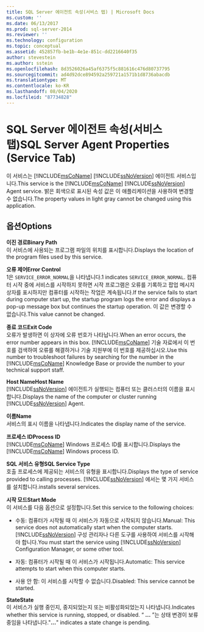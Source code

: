 ```yaml
---
title: SQL Server 에이전트 속성(서비스 탭) | Microsoft Docs
ms.custom: ''
ms.date: 06/13/2017
ms.prod: sql-server-2014
ms.reviewer: ''
ms.technology: configuration
ms.topic: conceptual
ms.assetid: 452857fb-be1b-4e1e-851c-dd2216640f35
author: stevestein
ms.author: sstein
ms.openlocfilehash: 8d3526026a45af6375f5c881616c476d80737795
ms.sourcegitcommit: ad4d92dce894592a259721a1571b1d8736abacdb
ms.translationtype: MT
ms.contentlocale: ko-KR
ms.lasthandoff: 08/04/2020
ms.locfileid: "87734828"
---
```

# <a name="sql-server-agent-properties-service-tab"></a><span data-ttu-id="0954b-102">SQL Server 에이전트 속성(서비스 탭)</span><span class="sxs-lookup"><span data-stu-id="0954b-102">SQL Server Agent Properties (Service Tab)</span></span>
  <span data-ttu-id="0954b-103">이 서비스는 [!INCLUDE[msCoName](../../includes/msconame-md.md)] [!INCLUDE[ssNoVersion](../../includes/ssnoversion-md.md)] 에이전트 서비스입니다.</span><span class="sxs-lookup"><span data-stu-id="0954b-103">This service is the [!INCLUDE[msCoName](../../includes/msconame-md.md)] [!INCLUDE[ssNoVersion](../../includes/ssnoversion-md.md)] Agent service.</span></span> <span data-ttu-id="0954b-104">밝은 회색으로 표시된 속성 값은 이 애플리케이션을 사용하여 변경할 수 없습니다.</span><span class="sxs-lookup"><span data-stu-id="0954b-104">The property values in light gray cannot be changed using this application.</span></span>  
  
## <a name="options"></a><span data-ttu-id="0954b-105">옵션</span><span class="sxs-lookup"><span data-stu-id="0954b-105">Options</span></span>  
 <span data-ttu-id="0954b-106">**이진 경로**</span><span class="sxs-lookup"><span data-stu-id="0954b-106">**Binary Path**</span></span>  
 <span data-ttu-id="0954b-107">이 서비스에 사용되는 프로그램 파일의 위치를 표시합니다.</span><span class="sxs-lookup"><span data-stu-id="0954b-107">Displays the location of the program files used by this service.</span></span>  
  
 <span data-ttu-id="0954b-108">**오류 제어**</span><span class="sxs-lookup"><span data-stu-id="0954b-108">**Error Control**</span></span>  
 <span data-ttu-id="0954b-109">1은 `SERVICE_ERROR_NORMAL`을 나타냅니다.</span><span class="sxs-lookup"><span data-stu-id="0954b-109">1 indicates `SERVICE_ERROR_NORMAL`.</span></span> <span data-ttu-id="0954b-110">컴퓨터 시작 중에 서비스를 시작하지 못하면 시작 프로그램은 오류를 기록하고 팝업 메시지 상자를 표시하지만 컴퓨터를 시작하는 작업은 계속됩니다.</span><span class="sxs-lookup"><span data-stu-id="0954b-110">If the service fails to start during computer start up, the startup program logs the error and displays a pop-up message box but continues the startup operation.</span></span> <span data-ttu-id="0954b-111">이 값은 변경할 수 없습니다.</span><span class="sxs-lookup"><span data-stu-id="0954b-111">This value cannot be changed.</span></span>  
  
 <span data-ttu-id="0954b-112">**종료 코드**</span><span class="sxs-lookup"><span data-stu-id="0954b-112">**Exit Code**</span></span>  
 <span data-ttu-id="0954b-113">오류가 발생하면 이 상자에 오류 번호가 나타납니다.</span><span class="sxs-lookup"><span data-stu-id="0954b-113">When an error occurs, the error number appears in this box.</span></span> <span data-ttu-id="0954b-114">[!INCLUDE[msCoName](../../includes/msconame-md.md)] 기술 자료에서 이 번호를 검색하여 오류를 해결하거나 기술 지원부에 이 번호를 제공하십시오.</span><span class="sxs-lookup"><span data-stu-id="0954b-114">Use this number to troubleshoot failures by searching for the number in the [!INCLUDE[msCoName](../../includes/msconame-md.md)] Knowledge Base or provide the number to your technical support staff.</span></span>  
  
 <span data-ttu-id="0954b-115">**Host Name**</span><span class="sxs-lookup"><span data-stu-id="0954b-115">**Host Name**</span></span>  
 <span data-ttu-id="0954b-116">[!INCLUDE[ssNoVersion](../../includes/ssnoversion-md.md)] 에이전트가 실행되는 컴퓨터 또는 클러스터의 이름을 표시합니다.</span><span class="sxs-lookup"><span data-stu-id="0954b-116">Displays the name of the computer or cluster running [!INCLUDE[ssNoVersion](../../includes/ssnoversion-md.md)] Agent.</span></span>  
  
 <span data-ttu-id="0954b-117">**이름**</span><span class="sxs-lookup"><span data-stu-id="0954b-117">**Name**</span></span>  
 <span data-ttu-id="0954b-118">서비스의 표시 이름을 나타냅니다.</span><span class="sxs-lookup"><span data-stu-id="0954b-118">Indicates the display name of the service.</span></span>  
  
 <span data-ttu-id="0954b-119">**프로세스 ID**</span><span class="sxs-lookup"><span data-stu-id="0954b-119">**Process ID**</span></span>  
 <span data-ttu-id="0954b-120">[!INCLUDE[msCoName](../../includes/msconame-md.md)] Windows 프로세스 ID를 표시합니다.</span><span class="sxs-lookup"><span data-stu-id="0954b-120">Displays the [!INCLUDE[msCoName](../../includes/msconame-md.md)] Windows process ID.</span></span>  
  
 <span data-ttu-id="0954b-121">**SQL 서비스 유형**</span><span class="sxs-lookup"><span data-stu-id="0954b-121">**SQL Service Type**</span></span>  
 <span data-ttu-id="0954b-122">호출 프로세스에 제공되는 서비스의 유형을 표시합니다.</span><span class="sxs-lookup"><span data-stu-id="0954b-122">Displays the type of service provided to calling processes.</span></span> [!INCLUDE[ssNoVersion](../../includes/ssnoversion-md.md)] <span data-ttu-id="0954b-123">에서는 몇 가지 서비스를 설치합니다.</span><span class="sxs-lookup"><span data-stu-id="0954b-123">installs several services.</span></span>  
  
 <span data-ttu-id="0954b-124">**시작 모드**</span><span class="sxs-lookup"><span data-stu-id="0954b-124">**Start Mode**</span></span>  
 <span data-ttu-id="0954b-125">이 서비스를 다음 옵션으로 설정합니다.</span><span class="sxs-lookup"><span data-stu-id="0954b-125">Set this service to the following choices:</span></span>  
  
-   <span data-ttu-id="0954b-126">수동: 컴퓨터가 시작될 때 이 서비스가 자동으로 시작되지 않습니다.</span><span class="sxs-lookup"><span data-stu-id="0954b-126">Manual: This service does not automatically start when the computer starts.</span></span> <span data-ttu-id="0954b-127">[!INCLUDE[ssNoVersion](../../includes/ssnoversion-md.md)] 구성 관리자나 다른 도구를 사용하여 서비스를 시작해야 합니다.</span><span class="sxs-lookup"><span data-stu-id="0954b-127">You must start the service using [!INCLUDE[ssNoVersion](../../includes/ssnoversion-md.md)] Configuration Manager, or some other tool.</span></span>  
  
-   <span data-ttu-id="0954b-128">자동: 컴퓨터가 시작될 때 이 서비스가 시작됩니다.</span><span class="sxs-lookup"><span data-stu-id="0954b-128">Automatic: This service attempts to start when this computer starts.</span></span>  
  
-   <span data-ttu-id="0954b-129">사용 안 함: 이 서비스를 시작할 수 없습니다.</span><span class="sxs-lookup"><span data-stu-id="0954b-129">Disabled: This service cannot be started.</span></span>  
  
 <span data-ttu-id="0954b-130">**State**</span><span class="sxs-lookup"><span data-stu-id="0954b-130">**State**</span></span>  
 <span data-ttu-id="0954b-131">이 서비스가 실행 중인지, 중지되었는지 또는 비활성화되었는지 나타냅니다.</span><span class="sxs-lookup"><span data-stu-id="0954b-131">Indicates whether this service is running, stopped, or disabled.</span></span> <span data-ttu-id="0954b-132">“ **...** ”는 상태 변경이 보류 중임을 나타냅니다.</span><span class="sxs-lookup"><span data-stu-id="0954b-132">"**...**" indicates a state change is pending.</span></span>  
  
  
